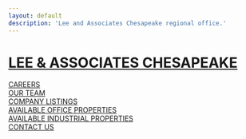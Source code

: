 ```yaml
---
layout: default
description: 'Lee and Associates Chesapeake regional office.'
---
```


<h1 class="title"><a href="/">LEE &amp; ASSOCIATES CHESAPEAKE</a></h1>
<div class="call-to-action">
    <a href="https://www.lee-associates.com/jobs/?search_keywords=&selected_category=-1&selected_jobtype=-1&selected_location=maryland" class="primary-button"><div>CAREERS</div></a>
    <a href="https://www.lee-associates.com/people/?office=1591" class="primary-button"><div>OUR TEAM</div></a>
    <a href="https://www.lee-associates.com/properties/?company=1356" class="primary-button"><div>COMPANY LISTINGS</div></a>
    <a href="https://www.lee-associates.com/properties/?company=1356&propertyType=1" class="primary-button"><div>AVAILABLE OFFICE PROPERTIES</div></a>
    <a href="https://www.lee-associates.com/properties/?company=1356&propertyType=3" class="primary-button"><div>AVAILABLE INDUSTRIAL PROPERTIES</div></a>
    <a href="{% if site.baseurl %}{{site.baseurl}}{% else %}{% endif %}/contact/" class="primary-button"><div>CONTACT US</div></a>
</div>